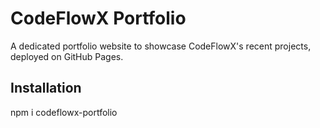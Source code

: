 # CodeFlowX Portfolio
A dedicated portfolio website to showcase CodeFlowX's recent projects, deployed on GitHub Pages.
## Installation
npm i codeflowx-portfolio